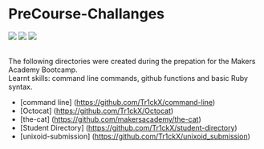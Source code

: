 PreCourse-Challanges
===================
<div>
<img src = https://img.shields.io/badge/%20-CommandLine%20-yellowgreen.svg>
<img src = https://img.shields.io/badge/%20-GitHub-orange.svg>
<img src = https://img.shields.io/badge/%20-Ruby-yellow.svg>
</div>
<br>

The following directories were created during the prepation for the Makers Academy Bootcamp.<br>
Learnt skills:  command line commands, github functions and basic Ruby syntax.

- [command line] (https://github.com/Tr1ckX/command-line)
- [Octocat] (https://github.com/Tr1ckX/Octocat)
- [the-cat] (https://github.com/makersacademy/the-cat)
- [Student Directory] (https://github.com/Tr1ckX/student-directory)
- [unixoid-submission] (https://github.com/Tr1ckX/unixoid_submission)
